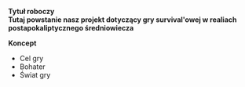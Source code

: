 <b> Tytuł roboczy </b> <br />
<b>Tutaj powstanie nasz projekt dotyczący gry survival'owej w realiach postapokaliptycznego średniowiecza</b> <br />

<b>Koncept</b>
<br />
<ul>
  <li>Cel gry</li>
  <li>Bohater</li>
  <li>Świat gry</li>
</ul>
